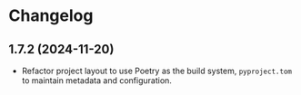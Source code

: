 # Changelog

## 1.7.2 (2024-11-20)

- Refactor project layout to use Poetry as the build system, `pyproject.tom` to maintain metadata and configuration.
